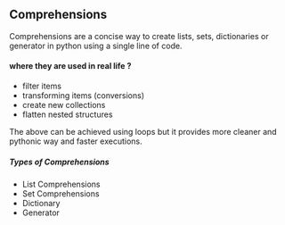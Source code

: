 ## Comprehensions

Comprehensions are a concise way to create lists, sets, dictionaries or generator in python using a single line of code.


#### where they are used in real life ?
- filter items
- transforming items (conversions)
- create new collections
- flatten nested structures

The above can be achieved using loops but it provides more cleaner and pythonic way and faster executions.

##### Types of Comprehensions
- List Comprehensions
- Set Comprehensions
- Dictionary
- Generator